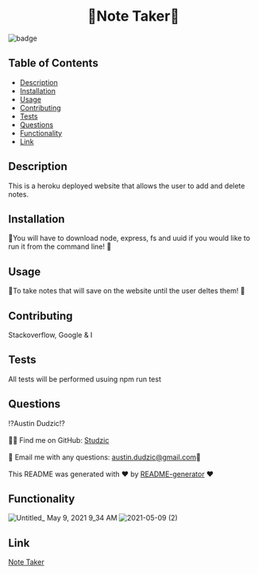 <h1 align="center">🎇Note Taker🎇</h1>

![badge](https://img.shields.io/badge/license-MIT-brightgreen)<br />

## Table of Contents
- [Description](#description)
- [Installation](#installation)
- [Usage](#usage)
- [Contributing](#Contributing)
- [Tests](#tests)
- [Questions](#questions)
- [Functionality](#functionality)
- [Link](#link)
## Description
This is a heroku deployed website that allows the user to add and delete notes.
## Installation
 💠You will have to download node, express, fs and uuid if you would like to run it from the command line! 💠
## Usage
👥To take notes that will save on the website until the user deltes them! 👥
## Contributing 
 Stackoverflow, Google & I
## Tests
All tests will be performed usuing npm run test
## Questions
⁉Austin Dudzic⁉<br />
<br/>
🙋‍♂️ Find me on GitHub: [Studzic](https://github.com/Studzic)<br />
<br />
💯 Email me with any questions: austin.dudzic@gmail.com💯<br /><br />
This README was generated with ❤️ by [README-generator](https://github.com/Studzic) ❤️

## Functionality

![Untitled_ May 9, 2021 9_34 AM](https://user-images.githubusercontent.com/72447285/117574243-311f5d00-b0aa-11eb-8db8-2278916ba4cb.gif)
![2021-05-09 (2)](https://user-images.githubusercontent.com/72447285/117574249-38df0180-b0aa-11eb-9666-db6945b748ff.png)

## Link 
[Note Taker](https://rocky-shelf-39147.herokuapp.com)<br />

